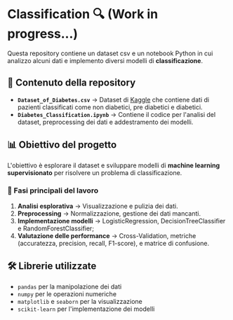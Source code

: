 # Classification 🔍  (Work in progress...)

Questa repository contiene un dataset csv e un notebook Python in cui analizzo alcuni dati e implemento diversi modelli di **classificazione**.  

## 📌 Contenuto della repository  
- **`Dataset_of_Diabetes.csv`** → Dataset di [Kaggle](https://https://www.kaggle.com/datasets/marshalpatel3558/diabetes-prediction-dataset-legit-dataset?resource=download) che contiene dati di pazienti classificati come non diabetici, pre diabetici e diabetici.   
- **`Diabetes_Classification.ipynb`** → Contiene il codice per l'analisi del dataset, preprocessing dei dati e addestramento dei modelli.  

## 📊 Obiettivo del progetto  
L'obiettivo è esplorare il dataset e sviluppare modelli di **machine learning supervisionato** per risolvere un problema di classificazione.  

### 🔎 Fasi principali del lavoro  
1. **Analisi esplorativa** → Visualizzazione e pulizia dei dati.  
2. **Preprocessing** → Normalizzazione, gestione dei dati mancanti.  
3. **Implementazione modelli** → LogisticRegression, DecisionTreeClassifier e RandomForestClassifier;
4. **Valutazione delle performance** → Cross-Validation, metriche (accuratezza, precision, recall, F1-score), e matrice di confusione.  

## 🛠️ Librerie utilizzate  
- `pandas` per la manipolazione dei dati  
- `numpy` per le operazioni numeriche  
- `matplotlib` e `seaborn` per la visualizzazione  
- `scikit-learn` per l'implementazione dei modelli  
